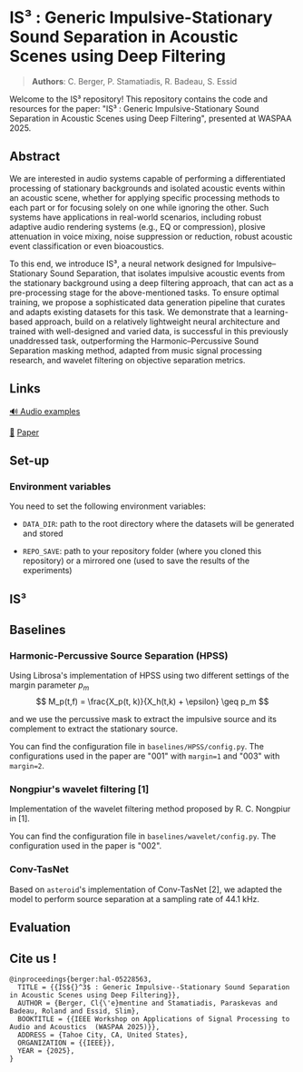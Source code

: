 # IS³ : Generic Impulsive-Stationary Sound Separation in Acoustic Scenes using Deep Filtering 

> **Authors**: C. Berger, P. Stamatiadis, R. Badeau, S. Essid 

Welcome to the IS³ repository! This repository contains the code and resources for the paper:
"IS³ : Generic Impulsive-Stationary Sound Separation in Acoustic Scenes using Deep Filtering", presented at WASPAA 2025.

## Abstract

We are interested in audio systems capable of performing a differentiated processing of stationary backgrounds and isolated acoustic events within an acoustic scene, whether for applying specific processing methods to each part or for focusing solely on one while ignoring the other. Such systems have applications in real-world scenarios, including robust adaptive audio rendering systems (e.g., EQ or compression), plosive attenuation in voice mixing, noise suppression or reduction, robust acoustic event classification or even bioacoustics.

To this end, we introduce IS³, a neural network designed for Impulsive–Stationary Sound Separation, that isolates impulsive acoustic events from the stationary background using a deep filtering approach, that can act as a pre-processing stage for the above-mentioned tasks. To ensure optimal training, we propose a sophisticated data generation pipeline that curates and adapts existing datasets for this task. We demonstrate that a learning-based approach, build on a relatively lightweight neural architecture and trained with well-designed and varied data, is successful in this previously unaddressed task, outperforming the Harmonic–Percussive Sound Separation masking method, adapted from music signal processing research, and wavelet filtering on objective separation metrics.

## Links

[:loud_sound: Audio examples](https://clementineberger.github.io/IS3/audio)

[:page_facing_up:]() [Paper](https://telecom-paris.hal.science/hal-05228563v2/) 


## Set-up


### Environment variables

You need to set the following environment variables:

- `DATA_DIR`: path to the root directory where the datasets will be generated and stored

- `REPO_SAVE`: path to your repository folder (where you cloned this repository) or a mirrored one (used to save the results of the experiments)

## IS³


## Baselines

### Harmonic-Percussive Source Separation (HPSS) 

Using Librosa's implementation of HPSS using two different settings of the margin parameter $p_m$
$$
M_p(t,f) = \frac{X_p(t, k)}{X_h(t,k) + \epsilon} \geq p_m
$$

and we use the percussive mask to extract the impulsive source and its complement to extract the stationary source.

You can find the configuration file in `baselines/HPSS/config.py`. The configurations used in the paper are "001" with `margin=1` and "003" with `margin=2`.

### Nongpiur's wavelet filtering \[1\]
Implementation of the wavelet filtering method proposed by R. C. Nongpiur in \[1\].

You can find the configuration file in `baselines/wavelet/config.py`. The configuration used in the paper is "002". 

### Conv-TasNet

Based on `asteroid`'s implementation of Conv-TasNet \[2\], we adapted the model to perform source separation at a sampling rate of 44.1 kHz.

## Evaluation


## Cite us !

```
@inproceedings{berger:hal-05228563,
  TITLE = {{IS${}^3$ : Generic Impulsive--Stationary Sound Separation in Acoustic Scenes using Deep Filtering}},
  AUTHOR = {Berger, Cl{\'e}mentine and Stamatiadis, Paraskevas and Badeau, Roland and Essid, Slim},
  BOOKTITLE = {{IEEE Workshop on Applications of Signal Processing to Audio and Acoustics  (WASPAA 2025)}},
  ADDRESS = {Tahoe City, CA, United States},
  ORGANIZATION = {{IEEE}},
  YEAR = {2025},
}
```
